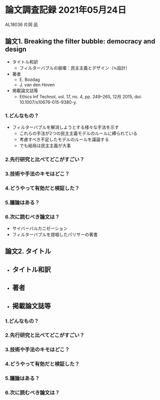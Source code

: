 <!-- tex script for md -->
<script type="text/javascript" async src="https://cdnjs.cloudflare.com/ajax/libs/mathjax/2.7.7/MathJax.js?config=TeX-MML-AM_CHTML">
</script>
<script type="text/x-mathjax-config">
 MathJax.Hub.Config({
 tex2jax: {
 inlineMath: [['$', '$'] ],
 displayMath: [ ['$$','$$'], ["\\[","\\]"] ]
 }
 });
</script>

# 論文調査記録 2021年05月24日
AL18036 片岡 凪

## 論文1. Breaking the filter bubble: democracy and design
- タイトル和訳
    - フィルターバブルの崩壊：民主主義とデザイン（≒設計）
- 著者
    - E. Bozdag
    - J. van den Hoven
- 掲載論文誌等
    - Ethics Inf Technol, vol. 17, no. 4, pp. 249–265, 12月 2015, doi: 10.1007/s10676-015-9380-y.

### 1.どんなもの？
- フィルターバブルを解消しようとする様々な手法を示す
    - これらの手法が2つの民主主義モデルのルールに縛られている
    - 考慮すべき不足したモデルのルールを議論する
    - でも結局は民主主義が大事

### 2.先行研究と比べてどこがすごい？


### 3.技術や手法のキモはどこ？


### 4.どうやって有効だと検証した？


### 5.議論はある？


### 6.次に読むべき論文は？
- サイバーバルカニゼーション
- フィルターバブルを提唱したパリサーの著書


## 論文2. タイトル
- タイトル和訳
    - 
- 著者
    - 
- 掲載論文誌等
    - 

### 1.どんなもの？


### 2.先行研究と比べてどこがすごい？


### 3.技術や手法のキモはどこ？


### 4.どうやって有効だと検証した？


### 5.議論はある？


### 6.次に読むべき論文は？

